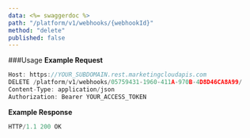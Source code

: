 ```yaml
---
data: <%= swaggerdoc %>
path: "/platform/v1/webhooks/{webhookId}"
method: "delete"
published: false
---
```

###Usage
**Example Request**
```js
Host: https://YOUR_SUBDOMAIN.rest.marketingcloudapis.com
DELETE /platform/v1/webhooks/05759431-1960-411A-970B-4D8D46CA8A99/
Content-Type: application/json
Authorization: Bearer YOUR_ACCESS_TOKEN
```
**Example Response**
```js
HTTP/1.1 200 OK
```
